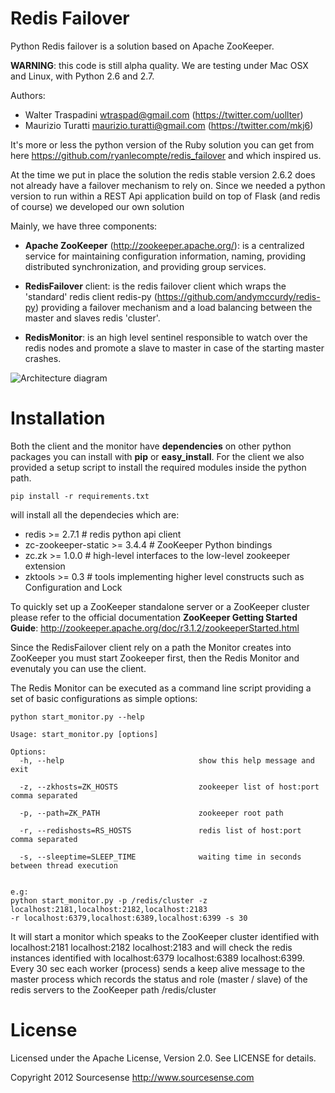 Redis Failover
==============

Python Redis failover is a solution based on Apache ZooKeeper.

__WARNING__: this code is still alpha quality. We are testing under Mac OSX and Linux, with Python 2.6 and 2.7.

Authors:
* Walter Traspadini <wtraspad@gmail.com> (https://twitter.com/uollter)
* Maurizio Turatti <maurizio.turatti@gmail.com> (https://twitter.com/mkj6)

It's more or less the python version of the Ruby solution you can get from here 
https://github.com/ryanlecompte/redis_failover and which inspired us.

At the time we put in place the solution the redis stable version 2.6.2 does not already have a failover mechanism 
to rely on. Since we needed a python version to run within a REST Api application build on top of Flask 
(and redis of course) we developed our own solution


Mainly, we have three components:

* **Apache ZooKeeper** (http://zookeeper.apache.org/): is a centralized service for maintaining configuration information, 
naming, providing distributed synchronization, and providing group services.

* **RedisFailover** client: is the redis failover client which wraps the 'standard' redis client redis-py 
(https://github.com/andymccurdy/redis-py) providing a failover mechanism and a load balancing between the master 
and slaves redis 'cluster'.

* **RedisMonitor**: is an high level sentinel responsible to watch over the redis nodes and promote a slave to master in case
of the starting master crashes.

![Architecture diagram](https://github.com/uolter/redis_failover/raw/master/misc/RedisFailover.png)

Installation
============

Both the client and the monitor have **dependencies** on other python packages you can install with **pip** or 
**easy_install**. For the client we also provided a setup script to install the required modules inside the python path.


`pip install -r requirements.txt`

will install all the dependecies which are:

* redis >= 2.7.1                  # redis python api client              
* zc-zookeeper-static >= 3.4.4    # ZooKeeper Python bindings             
* zc.zk >= 1.0.0                  # high-level interfaces to the low-level zookeeper extension
* zktools >= 0.3                  # tools implementing higher level constructs such as Configuration and Lock

To quickly set up a ZooKeeper standalone server or a ZooKeeper cluster please refer to the official documentation 
**ZooKeeper Getting Started Guide**: http://zookeeper.apache.org/doc/r3.1.2/zookeeperStarted.html

Since the RedisFailover client rely on a path the Monitor creates into ZooKeeper you must start Zookeeper first, then the
Redis Monitor and evenutaly you can use the client.

The Redis Monitor can be executed as a command line script providing a set of basic configurations as simple options:

    python start_monitor.py --help

    Usage: start_monitor.py [options]

    Options:
      -h, --help                              show this help message and exit

      -z, --zkhosts=ZK_HOSTS                  zookeeper list of host:port comma separated

      -p, --path=ZK_PATH                      zookeeper root path

      -r, --redishosts=RS_HOSTS               redis list of host:port comma separated

      -s, --sleeptime=SLEEP_TIME              waiting time in seconds between thread execution


    e.g:
    python start_monitor.py -p /redis/cluster -z localhost:2181,localhost:2182,localhost:2183 
    -r localhost:6379,localhost:6389,localhost:6399 -s 30

It will start a monitor which speaks to the ZooKeeper cluster identified with localhost:2181 localhost:2182 localhost:2183 and will check the redis instances identified with localhost:6379 localhost:6389 localhost:6399. 
Every 30 sec each worker (process) sends a keep alive message to the master process which records the status and role (master / slave) of the redis servers to the ZooKeeper path /redis/cluster

License
=======

Licensed under the Apache License, Version 2.0. See LICENSE for details.

Copyright 2012 Sourcesense http://www.sourcesense.com



